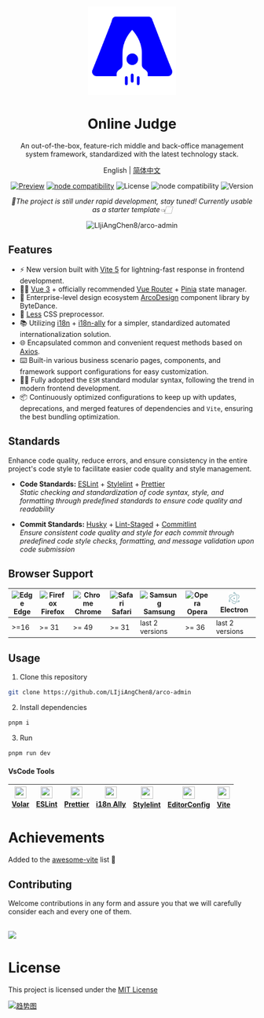 <div align="center">

<a href="https://github.com/LIjiAngChen8/arco-admin">
  <img width="180" src="./docs/logo.svg" alt="Arco admin logo">
</a>

<h1>Online Judge</h1>
<p>An out-of-the-box, feature-rich middle and back-office management system framework, standardized with the latest technology stack.</p>

English | [简体中文](./README.md)

[![Preview](https://img.shields.io/badge/%E9%A2%84%E8%A7%88%E5%9C%B0%E5%9D%80-8A2BE2?color=%2314C9C9)](https://arco-admin.cn)
<a href="https://nodejs.org/en/about/previous-releases" target="_blank"><img src="https://img.shields.io/node/v/vite.svg" alt="node compatibility"></a>
<img alt="License" src="https://img.shields.io/github/license/LIjiAngChen8/arco-admin">
<img src="https://img.shields.io/github/last-commit/LIjiAngChen8/arco-admin.svg" alt="node compatibility">
<img alt="Version" src="https://img.shields.io/github/package-json/v/LIjiAngChen8/arco-admin/main">

*📌The project is still under rapid development, stay tuned! Currently usable as a starter template👈🏻*

<picture>
  <source media="(prefers-color-scheme: dark)" srcset="https://next.ossinsight.io/widgets/official/compose-last-28-days-stats/thumbnail.png?repo_id=725470717&image_size=auto&color_scheme=dark" width="655" height="auto">
  <img alt="LIjiAngChen8/arco-admin" src="https://next.ossinsight.io/widgets/official/compose-last-28-days-stats/thumbnail.png?repo_id=725470717&image_size=auto&color_scheme=light" width="655" height="auto">
</picture>

</div>

## Features
+ ⚡️ New version built with [Vite 5](https://vitejs.dev) for lightning-fast response in frontend development.
+ 👍🏻 [Vue 3](https://vuejs.org) + officially recommended [Vue Router](https://router.vuejs.org) + [Pinia](https://pinia.vuejs.org) state manager.
+ 🔩 Enterprise-level design ecosystem [ArcoDesign](https://arco.design/) component library by ByteDance.
+ 🎨 [Less](http://lesscss.org/) CSS preprocessor.
+ 📚 Utilizing [i18n](https://github.com/intlify/vue-i18n-next/tree/master/packages/vue-i18n#readme) + [i18n-ally](https://github.com/lokalise/i18n-ally) for a simpler, standardized automated internationalization solution.
+ 🌐 Encapsulated common and convenient request methods based on [Axios](https://axios-http.com).
+ ⌨️ Built-in various business scenario pages, components, and framework support configurations for easy customization.
+ 🧚🏻 Fully adopted the `ESM` standard modular syntax, following the trend in modern frontend development.
+ 📦 Continuously optimized configurations to keep up with updates, deprecations, and merged features of dependencies and `Vite`, ensuring the best bundling optimization.

## Standards
Enhance code quality, reduce errors, and ensure consistency in the entire project's code style to facilitate easier code quality and style management.

+ **Code Standards:**  [ESLint](https://eslint.org/) + [Stylelint](https://stylelint.io) + [Prettier](https://prettier.io)<br/>
    *Static checking and standardization of code syntax, style, and formatting through predefined standards to ensure code quality and readability*

+ **Commit Standards:**  [Husky](https://typicode.github.io/husky/#/) + [Lint-Staged](https://github.com/okonet/lint-staged) + [Commitlint](https://commitlint.js.org)<br/>
  *Ensure consistent code quality and style for each commit through predefined code style checks, formatting, and message validation upon code submission*

## Browser Support

| <img src="https://raw.githubusercontent.com/alrra/browser-logos/master/src/edge/edge_48x48.png" alt="Edge" width="24px" height="24px" /><br/>Edge | <img src="https://raw.githubusercontent.com/alrra/browser-logos/master/src/firefox/firefox_48x48.png" alt="Firefox" width="24px" height="24px" /><br/>Firefox | <img src="https://raw.githubusercontent.com/alrra/browser-logos/master/src/chrome/chrome_48x48.png" alt="Chrome" width="24px" height="24px" /><br/>Chrome | <img src="https://raw.githubusercontent.com/alrra/browser-logos/master/src/safari/safari_48x48.png" alt="Safari" width="24px" height="24px" /><br/>Safari | <img src="https://raw.githubusercontent.com/alrra/browser-logos/master/src/samsung-internet/samsung-internet_48x48.png" alt="Samsung" width="24px" height="24px" /><br/>Samsung | <img src="https://raw.githubusercontent.com/alrra/browser-logos/master/src/opera/opera_48x48.png" alt="Opera" width="24px" height="24px" /><br/>Opera | <img src="https://raw.githubusercontent.com/alrra/browser-logos/master/src/electron/electron_48x48.png" alt="Electron" width="24px" height="24px" /><br/>Electron |
| --------- | --------- | --------- | --------- | --------- | --------- | --------- |
| >=16| >= 31 | >= 49| >= 31| last 2 versions| >= 36 | last 2 versions

## Usage
1. Clone this repository
```bash
git clone https://github.com/LIjiAngChen8/arco-admin
```
2. Install dependencies
```bash
pnpm i
```
3. Run
```bash
pnpm run dev
```

#### VsCode Tools

| [<img src="https://vue.gallerycdn.vsassets.io/extensions/vue/volar/1.8.24/1701250883040/Microsoft.VisualStudio.Services.Icons.Default" width="24px" height="24px" /><br>Volar](https://marketplace.visualstudio.com/items?itemName=Vue.volar) | [<img src="https://dbaeumer.gallerycdn.vsassets.io/extensions/dbaeumer/vscode-eslint/2.4.2/1687441427519/Microsoft.VisualStudio.Services.Icons.Default" width="24px" height="24px" /><br>ESLint](https://marketplace.visualstudio.com/items?itemName=dbaeumer.vscode-eslint) |[<img src="https://esbenp.gallerycdn.vsassets.io/extensions/esbenp/prettier-vscode/10.1.0/1690819498575/Microsoft.VisualStudio.Services.Icons.Default" width="24px" height="24px" /><br>Prettier](https://marketplace.visualstudio.com/items?itemName=esbenp.prettier-vscode) |[<img src="https://lokalise.gallerycdn.vsassets.io/extensions/lokalise/i18n-ally/2.12.0/1695476646920/Microsoft.VisualStudio.Services.Icons.Default" width="24px" height="24px" /><br>i18n Ally](https://marketplace.visualstudio.com/items?itemName=Lokalise.i18n-ally) |[<img src="https://stylelint.gallerycdn.vsassets.io/extensions/stylelint/vscode-stylelint/1.3.0/1698920117910/Microsoft.VisualStudio.Services.Icons.Default" width="25px" height="25px" /><br>Stylelint](https://marketplace.visualstudio.com/items?itemName=stylelint.vscode-stylelint)|[<img src="https://editorconfig.gallerycdn.vsassets.io/extensions/editorconfig/editorconfig/0.16.4/1607315835386/Microsoft.VisualStudio.Services.Icons.Default" width="25px" height="25px" /><br>EditorConfig](https://marketplace.visualstudio.com/items?itemName=EditorConfig.EditorConfig)|[<img src="https://antfu.gallerycdn.vsassets.io/extensions/antfu/vite/0.2.5/1622972526798/Microsoft.VisualStudio.Services.Icons.Default" width="25px" height="25px" /><br>Vite](https://marketplace.visualstudio.com/items?itemName=antfu.vite)|
| --- | --- | --- | ---| --- | --- | --- |

# Achievements
Added to the [awesome-vite](https://github.com/vitejs/awesome-vite#vue-3) list 🎉

## Contributing

Welcome contributions in any form and assure you that we will carefully consider each and every one of them.<br/><br/>

<a href="https://github.com/LIjiAngChen8/arco-admin/graphs/contributors"><img src="https://contrib.rocks/image?repo=LIjiAngChen8/arco-admin" />
</a><br/>

# License
This project is licensed under the [MIT License](./LICENSE)

[![趋势图](https://starchart.cc/LIjiAngChen8/arco-admin.svg)](https://starchart.cc/LIjiAngChen8/arco-admin)
